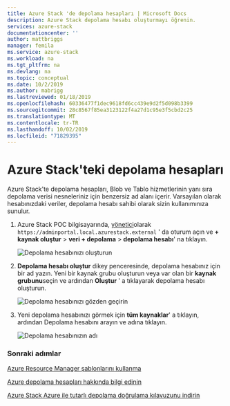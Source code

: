 ```yaml
---
title: Azure Stack 'de depolama hesapları | Microsoft Docs
description: Azure Stack depolama hesabı oluşturmayı öğrenin.
services: azure-stack
documentationcenter: ''
author: mattbriggs
manager: femila
ms.service: azure-stack
ms.workload: na
ms.tgt_pltfrm: na
ms.devlang: na
ms.topic: conceptual
ms.date: 10/2/2019
ms.author: mabrigg
ms.lastreviewed: 01/18/2019
ms.openlocfilehash: 60336477f1dec9618fd6cc439e9d2f5d098b3399
ms.sourcegitcommit: 28c8567f85ea3123122f4a27d1c95e3f5cbd2c25
ms.translationtype: MT
ms.contentlocale: tr-TR
ms.lasthandoff: 10/02/2019
ms.locfileid: "71829395"
---
```

# <a name="storage-accounts-in-azure-stack"></a>Azure Stack'teki depolama hesapları

Azure Stack'te depolama hesapları, Blob ve Tablo hizmetlerinin yanı sıra depolama verisi nesneleriniz için benzersiz ad alanı içerir. Varsayılan olarak hesabınızdaki veriler, depolama hesabı sahibi olarak sizin kullanımınıza sunulur.

1. Azure Stack POC bilgisayarında, [yönetici](../asdk/asdk-connect.md)olarak `https://adminportal.local.azurestack.external` ' da oturum açın ve **+ kaynak oluştur** > **veri + depolama** > **depolama hesabı**' na tıklayın.

   ![Depolama hesabınızı oluşturun](media/azure-stack-provision-storage-account/image01.png)
2. **Depolama hesabı oluştur** dikey penceresinde, depolama hesabınız için bir ad yazın. Yeni bir kaynak grubu oluşturun veya var olan bir **kaynak grubunu**seçin ve ardından **Oluştur** ' a tıklayarak depolama hesabı oluşturun.

   ![Depolama hesabınızı gözden geçirin](media/azure-stack-provision-storage-account/image02.png)
3. Yeni depolama hesabınızı görmek için **tüm kaynaklar**' a tıklayın, ardından Depolama hesabını arayın ve adına tıklayın.

    ![Depolama hesabınızın adı](media/azure-stack-provision-storage-account/image03.png)

### <a name="next-steps"></a>Sonraki adımlar
[Azure Resource Manager şablonlarını kullanma](../user/azure-stack-arm-templates.md)

[Azure depolama hesapları hakkında bilgi edinin](/azure/storage/common/storage-create-storage-account)

[Azure Stack Azure ile tutarlı depolama doğrulama kılavuzunu indirin](https://aka.ms/azurestacktp1doc)

